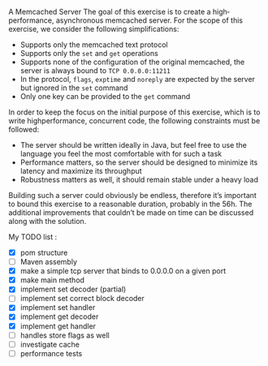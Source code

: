 A Memcached Server
The goal of this exercise is to create a high­performance, asynchronous memcached server. 
For the scope of this exercise, we consider the following simplifications:

* Supports only the memcached text protocol
* Supports only the `set` and `get` operations
* Supports none of the configuration of the original memcached, the server is always bound 
  to `TCP 0.0.0.0:11211`
* In the protocol, `flags`, `exptime` and `noreply` are expected by the server but ignored 
  in the `set` command
* Only one key can be provided to the `get` command

In order to keep the focus on the initial purpose of this exercise, which is to write 
high­performance, concurrent code, the following constraints must be followed:

* The server should be written ideally in Java, but feel free to use the language you feel 
  the most comfortable with for such a task
* Performance matters, so the server should be designed to minimize its latency and maximize 
  its throughput
* Robustness matters as well, it should remain stable under a heavy load

Building such a server could obviously be endless, therefore it’s important to bound this 
exercise to a reasonable duration, probably in the 5­6h. The additional improvements that 
couldn’t be made on time can be discussed along with the solution.




My TODO list : 


* [x] pom structure  
* [ ] Maven assembly
* [x] make a simple tcp server that binds to 0.0.0.0 on a given port
* [x] make main method
* [x] implement set decoder (partial)
* [ ] implement set correct block decoder
* [x] implement set handler
* [x] implement get decoder
* [x] implement get handler
* [ ] handles store flags as well
* [ ] investigate cache
* [ ] performance tests 
